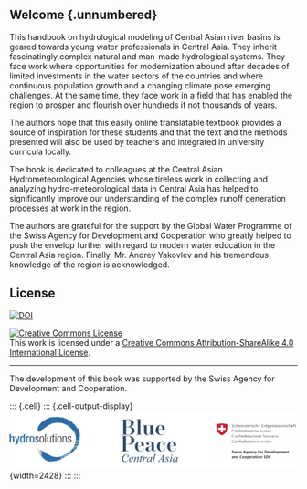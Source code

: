## Welcome {.unnumbered}

This handbook on hydrological modeling of Central Asian river basins is geared towards young water professionals in Central Asia. They inherit fascinatingly complex natural and man-made hydrological systems. They face work where opportunities for modernization abound after decades of limited investments in the water sectors of the countries and where continuous population growth and a changing climate pose emerging challenges. At the same time, they face work in a field that has enabled the region to prosper and flourish over hundreds if not thousands of years.

The authors hope that this easily online translatable textbook provides a source of inspiration for these students and that the text and the methods presented will also be used by teachers and integrated in university curricula locally.

The book is dedicated to colleagues at the Central Asian Hydrometeorological Agencies whose tireless work in collecting and analyzing hydro-meteorological data in Central Asia has helped to significantly improve our understanding of the complex runoff generation processes at work in the region.

The authors are grateful for the support by the Global Water Programme of the Swiss Agency for Development and Cooperation who greatly helped to push the envelop further with regard to modern water education in the Central Asia region. Finally, Mr. Andrey Yakovlev and his tremendous knowledge of the region is acknowledged.

## License

[![DOI](https://zenodo.org/badge/272992470.svg)](https://zenodo.org/badge/latestdoi/272992470)

<a rel="license" href="http://creativecommons.org/licenses/by-sa/4.0/"><img src="https://i.creativecommons.org/l/by-sa/4.0/88x31.png" alt="Creative Commons License" style="border-width:0"/></a><br />This work is licensed under a <a rel="license" href="http://creativecommons.org/licenses/by-sa/4.0/">Creative Commons Attribution-ShareAlike 4.0 International License</a>.

------------------------------------------------------------------------

The development of this book was supported by the Swiss Agency for Development and Cooperation.

::: {.cell}
::: {.cell-output-display}
![](./images/cover/logos.jpg){width=2428}
:::
:::


